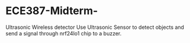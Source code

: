 # ECE387-Midterm-
Ultrasonic Wireless detector 
Use Ultrasonic Sensor to detect objects and send a signal through nrf24lo1 chip to a buzzer. 

